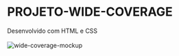 # PROJETO-WIDE-COVERAGE
Desenvolvido com HTML e CSS
<br>
<br>
<img src="https://github.com/willianps88/PROJETO-WIDE-COVERAGE/blob/master/img/wide-coverage_mockup.png?raw=true" alt="wide-coverage-mockup">
